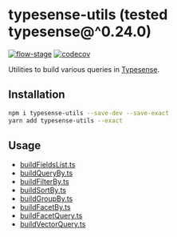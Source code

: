 # typesense-utils (tested typesense@^0.24.0)

[![flow-stage](https://github.com/igrek8/typesense-utils/actions/workflows/flow-stage.yml/badge.svg)](https://github.com/igrek8/typesense-utils/actions/workflows/flow-stage.yml)
[![codecov](https://codecov.io/gh/igrek8/nodejs-template/branch/main/graph/badge.svg)](https://codecov.io/gh/igrek8/nodejs-template)

Utilities to build various queries in [Typesense](https://typesense.org/).

## Installation

```bash
npm i typesense-utils --save-dev --save-exact
yarn add typesense-utils --exact
```

## Usage

- [buildFieldsList.ts](./src/buildFieldsList.test.ts)
- [buildQueryBy.ts](./src/buildQueryBy.test.ts)
- [buildFilterBy.ts](./src/buildFilterBy.test.ts)
- [buildSortBy.ts](./src/buildSortBy.test.ts)
- [buildGroupBy.ts](./src/buildGroupBy.test.ts)
- [buildFacetBy.ts](./src/buildFacetBy.test.ts)
- [buildFacetQuery.ts](./src/buildFacetQuery.test.ts)
- [buildVectorQuery.ts](./src/buildVectorQuery.test.ts)
